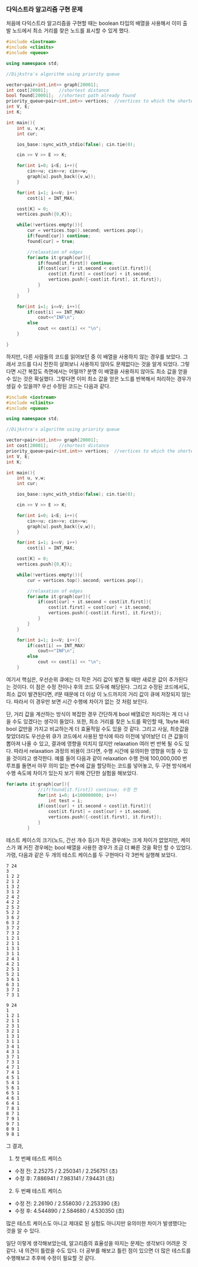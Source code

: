 ### 다익스트라 알고리즘 구현 문제 

처음에 다익스트라 알고리즘을 구현할 때는 boolean 타입의 배열을 사용해서 이미 출발 노드에서 최소 거리를 찾은 노드를 표시할 수 있게 했다.
~~~cpp
#include <iostream>
#include <climits>
#include <queue>

using namespace std;

//Dijkstra's algorithm using priority queue

vector<pair<int,int>> graph[20001];
int cost[20001];    //shortest distance 
bool found[20001];  //shortest path already found
priority_queue<pair<int,int>> vertices;  //vertices to which the shortest path not yet found
int V, E;
int K;

int main(){
    int u, v,w;
    int cur;

    ios_base::sync_with_stdio(false); cin.tie(0);

    cin >> V >> E >> K;

    for(int i=0; i<E; i++){
        cin>>u; cin>>v; cin>>w;
        graph[u].push_back({v,w});
    }

    for(int i=1; i<=V; i++)
        cost[i] = INT_MAX;

    cost[K] = 0;
    vertices.push({0,K});

    while(!vertices.empty()){
        cur = vertices.top().second; vertices.pop();
        if(found[cur]) continue;
        found[cur] = true;

        //relaxation of edges
        for(auto it:graph[cur]){
            if(found[it.first]) continue;
            if(cost[cur] + it.second < cost[it.first]){
                cost[it.first] = cost[cur] + it.second;
                vertices.push({-cost[it.first], it.first});
            }
        }
    }

    for(int i=1; i<=V; i++){
        if(cost[i] == INT_MAX)
            cout<<"INF\n";
        else
            cout << cost[i] << "\n";
    }

}
~~~

하지만, 다른 사람들의 코드를 읽어보던 중 이 배열을 사용하지 않는 경우를 보았다.
그래서 코드를 다시 찬찬히 살펴보니 사용하지 않아도 문제없다는 것을 알게 되었다.
그렇다면 시간 복잡도 측면에서는 어떨까?
분명 이 배열을 사용하지 않아도 최소 값을 얻을 수 있는 것은 확실했다.
그렇다면 이미 최소 값을 얻은 노드를 반복해서 처리하는 경우가 생길 수 있을까?
우선 수정된 코드는 다음과 같다.

~~~cpp
#include <iostream>
#include <climits>
#include <queue>

using namespace std;

//Dijkstra's algorithm using priority queue

vector<pair<int,int>> graph[20001];
int cost[20001];    //shortest distance 
priority_queue<pair<int,int>> vertices;  //vertices to which the shortest path not yet found
int V, E;
int K;

int main(){
    int u, v,w;
    int cur;

    ios_base::sync_with_stdio(false); cin.tie(0);

    cin >> V >> E >> K;

    for(int i=0; i<E; i++){
        cin>>u; cin>>v; cin>>w;
        graph[u].push_back({v,w});
    }

    for(int i=1; i<=V; i++)
        cost[i] = INT_MAX;

    cost[K] = 0;
    vertices.push({0,K});

    while(!vertices.empty()){
        cur = vertices.top().second; vertices.pop();

        //relaxation of edges
        for(auto it:graph[cur]){
            if(cost[cur] + it.second < cost[it.first]){
                cost[it.first] = cost[cur] + it.second;
                vertices.push({-cost[it.first], it.first});
            }
        }
    }

    for(int i=1; i<=V; i++){
        if(cost[i] == INT_MAX)
            cout<<"INF\n";
        else
            cout << cost[i] << "\n";
    }
~~~
여기서 핵심은, 우선순위 큐에는 더 작은 거리 값이 발견 될 때만 새로운 값이 추가된다는 것이다. 이 점은 수정 전이나 후의 코드 모두에 해당된다.
그리고 수정된 코드에서도, 최소 값이 발견된다면, if문 때문에 더 이상 이 노드까지의 거리 값이 큐에 저장되지 않는다. 따라서 이 경우만 보면 시간 수행에 차이가 없는
것 처럼 보인다. 

단, 거리 값을 계산하는 방식이 복잡한 경우 간단하게 bool 배열로만 처리하는 게 더 나을 수도 있겠다는 생각이 들었다. 또한, 최소 거리를 찾은 노드를 확인할 때, 
1byte 짜리 bool 값만을 가지고 비교하는게 더 효율적일 수도 있을 것 같다. 그리고 사실, 최솟값을 찾았더라도 우선순위 큐가 코드에서 사용된 방식에 따라 이전에 
넣어놨던 더 큰 값들이 뽑아져 나올 수 있고, 결과에 영향을 미치지 않지만 relaxation 여러 번 반복 될 수도 있다. 따라서 relaxation 과정의 비용이 크다면,
수행 시간에 유의미한 영향을 미칠 수 있을 것이라고 생각한다. 예를 들어 다음과 같이 relaxation 수행 전에 100,000,000 번 루프를 돌면서 아무 의미 없는
변수에 값을 할당하는 코드를 넣어놓고, 두 구현 방식에서 수행 속도에 차이가 있는지 보기 위해 간단한 실험을 해보았다. 
~~~cpp
for(auto it:graph[cur]){
            //if(found[it.first]) continue; 수정 전 
            for(int i=0; i<100000000; i++)
                int test = i;
            if(cost[cur] + it.second < cost[it.first]){
                cost[it.first] = cost[cur] + it.second;
                vertices.push({-cost[it.first], it.first});
            }
        }
~~~
테스트 케이스의 크기(노드, 간선 개수 등)가 작은 경우에는 크게 차이가 없었지만, 케이스가 꽤 커진 경우에는 bool 배열을 사용한 경우가 조금 더 빠른 것을 확인 할 수 있었다.
가령, 다음과 같은 두 개의 테스트 케이스를 두 구현마다 각 3번씩 실행해 보았다. 
~~~
7 24
3
1 2 2
2 1 2
1 3 2
3 1 2
2 4 2
4 2 2
2 5 2
5 2 2
3 6 2
6 3 2
3 7 2
7 3 2
1 2 1
2 1 1
1 3 1
3 1 1
2 4 1
4 2 1
2 5 1
5 2 1
3 6 1
6 3 1
3 7 1
7 3 1

9 24
1
1 2 1
2 1 1
2 3 1
3 2 1
1 3 1
3 1 1
3 4 1
4 3 1
3 7 1
7 3 1
4 7 1
7 4 1
4 5 1
5 4 1
5 6 1
6 5 1
4 6 1
6 4 1
7 8 1
8 7 1
7 9 1
9 7 1
8 9 1
9 8 1
~~~

그 결과,
1. 첫 번째 테스트 케이스
  * 수정 전: 2.25275 / 2.250341 / 2.256751 (초)
  * 수정 후: 7.886941 / 7.983141 / 7.94431 (초)
2. 두 번째 테스트 케이스 
  * 수정 전: 2.26190 / 2.558030 / 2.253390 (초)
  * 수정 후: 4.544890 / 2.584680 / 4.530350 (초)

많은 테스트 케이스도 아니고 제대로 된 실험도 아니지만 유의미한 차이가 발생했다는 것을 알 수 있다. 

일단 이렇게 생각해보았는데, 알고리즘의 효율성을 따지는 문제는 생각보다 어려운 것 같다. 내 의견이 틀렸을 수도 있다.
더 공부를 해보고 틀린 점이 있으면 더 많은 테스트를 수행해보고 추후에 수정이 필요할 것 같다. 

